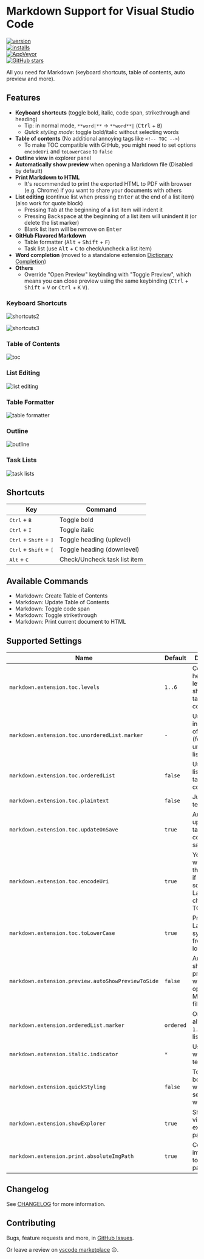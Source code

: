 # Markdown Support for Visual Studio Code

[![version](https://img.shields.io/vscode-marketplace/v/yzhang.markdown-all-in-one.svg?style=flat-square)](https://marketplace.visualstudio.com/items?itemName=yzhang.markdown-all-in-one)  
[![installs](https://img.shields.io/vscode-marketplace/d/yzhang.markdown-all-in-one.svg?style=flat-square)](https://marketplace.visualstudio.com/items?itemName=yzhang.markdown-all-in-one)  
[![AppVeyor](https://img.shields.io/appveyor/ci/neilsustc/vscode-markdown.svg?style=flat-square&label=appveyor%20build)](https://ci.appveyor.com/project/neilsustc/vscode-markdown)  
[![GitHub stars](https://img.shields.io/github/stars/neilsustc/vscode-markdown.svg?style=flat-square&label=github%20stars)](https://github.com/neilsustc/vscode-markdown)

All you need for Markdown (keyboard shortcuts, table of contents, auto preview and more).

## Features

- **Keyboard shortcuts** (toggle bold, italic, code span, strikethrough and heading)
  - Tip: in normal mode, `**word|**` -> `**word**|` (<kbd>Ctrl</kbd> + <kbd>B</kbd>)
  - *Quick styling mode*: toggle bold/italic without selecting words
- **Table of contents** (No additional annoying tags like `<!-- TOC -->`)
  - To make TOC compatible with GitHub, you might need to set options `encodeUri` and `toLowerCase` to `false`
- **Outline view** in explorer panel
- **Automatically show preview** when opening a Markdown file (Disabled by default)
- **Print Markdown to HTML**
  - It's recommended to print the exported HTML to PDF with browser (e.g. Chrome) if you want to share your documents with others
- **List editing** (continue list when pressing <kbd>Enter</kbd> at the end of a list item) (also work for quote block)
  - Pressing <kbd>Tab</kbd> at the beginning of a list item will indent it
  - Pressing <kbd>Backspace</kbd> at the beginning of a list item will unindent it (or delete the list marker)
  - Blank list item will be remove on <kbd>Enter</kbd>
- **GitHub Flavored Markdown**
  - Table formatter (<kbd>Alt</kbd> + <kbd>Shift</kbd> + <kbd>F</kbd>)
  - Task list (use <kbd>Alt</kbd> + <kbd>C</kbd> to check/uncheck a list item)
- **Word completion** (moved to a standalone extension [Dictionary Completion](https://marketplace.visualstudio.com/items?itemName=yzhang.dictionary-completion))
- **Others**
  - Override "Open Preview" keybinding with "Toggle Preview", which means you can close preview using the same keybinding (<kbd>Ctrl</kbd> + <kbd>Shift</kbd> + <kbd>V</kbd> or <kbd>Ctrl</kbd> + <kbd>K</kbd> <kbd>V</kbd>).

### Keyboard Shortcuts

<!-- ![shortcuts1](images/gifs/bold-normal.gif) -->

![shortcuts2](images/gifs/bold-quick.gif)

![shortcuts3](images/gifs/heading.gif)

### Table of Contents

![toc](images/gifs/toc.gif)

### List Editing

![list editing](images/gifs/list-editing.gif)

### Table Formatter

![table formatter](images/gifs/table-formatter.gif)

### Outline

![outline](images/outline.png)

### Task Lists

![task lists](images/gifs/tasklists.gif)

## Shortcuts

| Key                                               | Command                      |
| ------------------------------------------------- | ---------------------------- |
| <kbd>Ctrl</kbd> + <kbd>B</kbd>                    | Toggle bold                  |
| <kbd>Ctrl</kbd> + <kbd>I</kbd>                    | Toggle italic                |
| <kbd>Ctrl</kbd> + <kbd>Shift</kbd> + <kbd>]</kbd> | Toggle heading (uplevel)     |
| <kbd>Ctrl</kbd> + <kbd>Shift</kbd> + <kbd>[</kbd> | Toggle heading (downlevel)   |
| <kbd>Alt</kbd> + <kbd>C</kbd>                     | Check/Uncheck task list item |

## Available Commands

- Markdown: Create Table of Contents
- Markdown: Update Table of Contents
- Markdown: Toggle code span
- Markdown: Toggle strikethrough
- Markdown: Print current document to HTML

## Supported Settings

| Name                                               | Default   | Description                                                                        |
| -------------------------------------------------- | --------- | ---------------------------------------------------------------------------------- |
| `markdown.extension.toc.levels`                    | `1..6`    | Control the heading levels to show in the table of contents.                       |
| `markdown.extension.toc.unorderedList.marker`      | `-`       | Use `-`, `*` or `+` in the table of contents (for unordered list)                  |
| `markdown.extension.toc.orderedList`               | `false`   | Use ordered list in the table of contents.                                         |
| `markdown.extension.toc.plaintext`                 | `false`   | Just plain text.                                                                   |
| `markdown.extension.toc.updateOnSave`              | `true`    | Automatically update the table of contents on save.                                |
| `markdown.extension.toc.encodeUri`                 | `true`    | You might want to set this to `false` if you have some non-Latin characters in TOC |
| `markdown.extension.toc.toLowerCase`               | `true`    | Prevent non-Latin symbols from lowercasing                                         |
| `markdown.extension.preview.autoShowPreviewToSide` | `false`   | Automatically show preview when opening a Markdown file.                           |
| `markdown.extension.orderedList.marker`            | `ordered` | Or `one`: always use `1.` as ordered list marker                                   |
| `markdown.extension.italic.indicator`              | `*`       | Use `*` or `_` to wrap italic text                                                 |
| `markdown.extension.quickStyling`                  | `false`   | Toggle bold/italic without selecting words                                         |
| `markdown.extension.showExplorer`                  | `true`    | Show outline view in explorer panel                                                |
| `markdown.extension.print.absoluteImgPath`         | `true`    | Convert image path to absolute path                                                |

## Changelog

See [CHANGELOG](CHANGELOG.md) for more information.

## Contributing

Bugs, feature requests and more, in [GitHub Issues](https://github.com/neilsustc/vscode-markdown/issues).

Or leave a review on [vscode marketplace](https://marketplace.visualstudio.com/items?itemName=yzhang.markdown-all-in-one#review-details) 😉.
